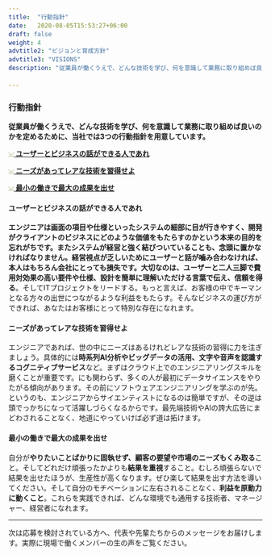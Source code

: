 ```yaml
---
title:  "行動指針"
date:   2020-08-05T15:53:27+06:00
draft: false
weight: 4
advtitle2: "ビジョンと育成方針"
advtitle3: "VISIONS"
description: "従業員が働くうえで、どんな技術を学び、何を意識して業務に取り組めば良いのかを定めるために、当社では3つの行動指針を用意しています。"

---
```


### 行動指針

**従業員が働くうえで、どんな技術を学び、何を意識して業務に取り組めば良いのかを定めるために、当社では3つの行動指針を用意しています。**

![Image Not Available](../../ico_arw_page_anchor.webp)[**&nbsp;ユーザーとビジネスの話ができる人であれ**](#ユーザーとビジネスの話ができる人であれ)

![Image Not Available](../../ico_arw_page_anchor.webp)[**&nbsp;ニーズがあってレアな技術を習得せよ**](#ニーズがあってレアな技術を習得せよ)

![Image Not Available](../../ico_arw_page_anchor.webp)[**&nbsp;最小の働きで最大の成果を出せ**](#最小の働きで最大の成果を出せ)

#### ユーザーとビジネスの話ができる人であれ
**エンジニアは画面の項目や仕様といったシステムの細部に目が行きやすく、開発がクライアントのビジネスにどのような価値をもたらすのかという本来の目的を忘れがちです。またシステムが経営と強く結びついていることも、念頭に置かなければなりません。経営視点が乏しいためにユーザーと話が嚙み合わなければ、本人はもちろん会社にとっても損失です。大切なのは、ユーザーと二人三脚で費用対効果の高い要件や仕様、設計を簡単に理解いただける言葉で伝え、信頼を得る**。そしてITプロジェクトをリードする。もっと言えば、お客様の中でキーマンとなる方々の出世につながるような利益をもたらす。そんなビジネスの運び方ができれば、あなたはお客様にとって特別な存在になれます。

#### ニーズがあってレアな技術を習得せよ
エンジニアであれば、世の中にニーズはあるけれどレアな技術の習得に力を注ぎましょう。具体的には**時系列AI分析やビッグデータの活用、文字や音声を認識するコグニティブサービス**など。まずはクラウド上でのエンジニアリングスキルを磨くことが重要です。にも関わらず、多くの人が最初にデータサイエンスをやりたがる傾向があります。その前にソフトウェアエンジニアリングを学ぶのが先。というのも、エンジニアからサイエンティストになるのは簡単ですが、その逆は頭でっかちになって活躍しづらくなるからです。最先端技術やAIの誇大広告にまどわされることなく、地道にやっていけば必ず道は拓けます。

#### 最小の働きで最大の成果を出せ
自分が**やりたいことばかりに固執せず、顧客の要望や市場のニーズもくみ取る**こと。そしてどれだけ頑張ったかよりも**結果を重視**すること。むしろ頑張らないで結果を出せたほうが、生産性が高くなります。ぜひ楽して結果を出す方法を導いてください。そして自分のモチベーションに左右されることなく、**利益を原動力に動くこと**。これらを実践できれば、どんな環境でも通用する技術者、マネージャー、経営者になれます。

---

次は応募を検討されている方へ、代表や先輩たちからのメッセージをお届けします。実際に現場で働くメンバーの生の声をご覧ください。 

